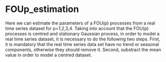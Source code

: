 # FOUp_estimation

Here we can estimate the parameters of a FOU(p) processes from a real time series dataset for p=1,2,3,4.
Taking into account that the FOU(p) processes is centred and stationary Gaussian process, in order to model a real time series dataset,  it is necessary to do the following two steps.
First, it is mandatory that the real time series data set have no trend or seasonal components, otherwise they should remove it.
Second, substract the mean value in order to model a centred dataset.
